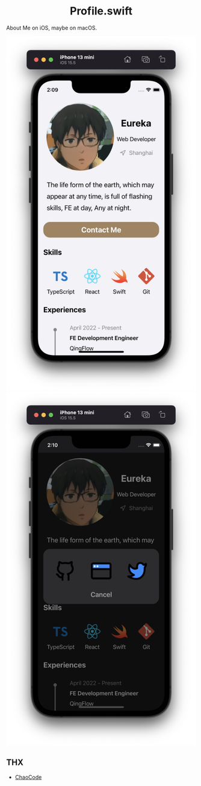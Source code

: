 <h1 align="center">Profile.swift</h1>

About Me on iOS, maybe on macOS.

![](./public/light.png)![](./public/dark.png)

## THX

- [ChaoCode](https://www.youtube.com/c/ChaoCode)
